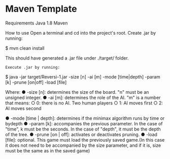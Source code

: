 # Maven Template
Requirements
    Java 1.8
    Maven

How to use
    Open a terminal and cd into the project's root.
    Create .jar by running:

$ mvn clean install

This should have generated a .jar file under ./target/ folder.

    Execute .jar by running:

$ java -jar target/Reversi-1.jar -size [n] -ai [m] -mode [time|depth] -param [k] -prune [on|off] -load [file]

Where:
● -size [n]: determines the size of the board. "n" must be an unsigned integer.
● -ai [m]: determines the role of the AI. "m" is a number that means:
○ 0: there is no AI. Two human players
○ 1: AI moves first
○ 2: AI moves second

● -mode [time | depth]: determines if the minimax algorithm runs by time or bydepth
● -param [k]: accompanies the previous parameter. In the case of "time", k must be the seconds. 
In the case of "depth", it must be the depth of the tree.
● -prune [on | off]: activates or deactivates pruning.
● -load [file]: optional. This game must load the previously saved game.(In this case it does not need to 
be accompanied by the size parameter, and if it is, size must be the same as in the saved game)
